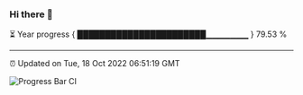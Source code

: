 ### Hi there 👋

⏳ Year progress { ███████████████████████▁▁▁▁▁▁▁ } 79.53 %

---

⏰ Updated on Tue, 18 Oct 2022 06:51:19 GMT

![Progress Bar CI](https://github.com/Shyam-Makwana/GitHub-Actions-Demo/workflows/Progress%20Bar%20CI/badge.svg)

